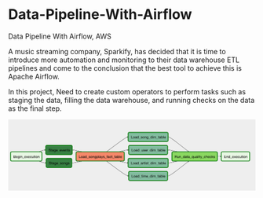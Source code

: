 # Data-Pipeline-With-Airflow
Data Pipeline With Airflow, AWS

A music streaming company, Sparkify, has decided that it is time to introduce more automation and monitoring to their data warehouse ETL pipelines and come to the conclusion that the best tool to achieve this is Apache Airflow.

In this project, Need to create custom operators to perform tasks such as staging the data, filling the data warehouse, and running checks on the data as the final step.

![Description](./airflow/images/flow.png)
